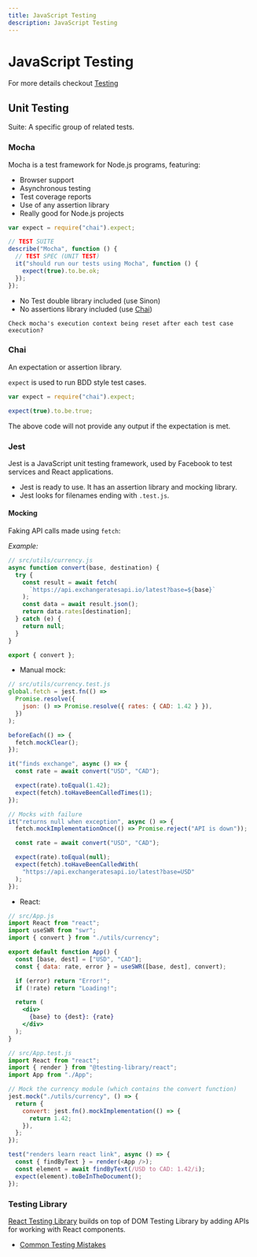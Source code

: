 ```yaml
---
title: JavaScript Testing
description: JavaScript Testing
---
```


# JavaScript Testing

For more details checkout [Testing](../)

## Unit Testing

Suite: A specific group of related tests.

### Mocha

Mocha is a test framework for Node.js programs, featuring:

- Browser support
- Asynchronous testing
- Test coverage reports
- Use of any assertion library
- Really good for Node.js projects

```javascript
var expect = require("chai").expect;

// TEST SUITE
describe("Mocha", function () {
  // TEST SPEC (UNIT TEST)
  it("should run our tests using Mocha", function () {
    expect(true).to.be.ok;
  });
});
```

- No Test double library included (use Sinon)
- No assertions library included (use [Chai](#chai))

`Check mocha's execution context being reset after each test case execution?`

### Chai

An expectation or assertion library.

`expect` is used to run BDD style test cases.

```javascript
var expect = require("chai").expect;

expect(true).to.be.true;
```

The above code will not provide any output if the expectation is met.

### Jest

Jest is a JavaScript unit testing framework, used by Facebook to test services and React applications.

- Jest is ready to use. It has an assertion library and mocking library.
- Jest looks for filenames ending with `.test.js`.

#### Mocking

Faking API calls made using `fetch`:

_Example:_

```javascript
// src/utils/currency.js
async function convert(base, destination) {
  try {
    const result = await fetch(
      `https://api.exchangeratesapi.io/latest?base=${base}`
    );
    const data = await result.json();
    return data.rates[destination];
  } catch (e) {
    return null;
  }
}

export { convert };
```

- Manual mock:

```javascript
// src/utils/currency.test.js
global.fetch = jest.fn(() =>
  Promise.resolve({
    json: () => Promise.resolve({ rates: { CAD: 1.42 } }),
  })
);

beforeEach(() => {
  fetch.mockClear();
});

it("finds exchange", async () => {
  const rate = await convert("USD", "CAD");

  expect(rate).toEqual(1.42);
  expect(fetch).toHaveBeenCalledTimes(1);
});

// Mocks with failure
it("returns null when exception", async () => {
  fetch.mockImplementationOnce(() => Promise.reject("API is down"));

  const rate = await convert("USD", "CAD");

  expect(rate).toEqual(null);
  expect(fetch).toHaveBeenCalledWith(
    "https://api.exchangeratesapi.io/latest?base=USD"
  );
});
```

- React:

```jsx
// src/App.js
import React from "react";
import useSWR from "swr";
import { convert } from "./utils/currency";

export default function App() {
  const [base, dest] = ["USD", "CAD"];
  const { data: rate, error } = useSWR([base, dest], convert);

  if (error) return "Error!";
  if (!rate) return "Loading!";

  return (
    <div>
      {base} to {dest}: {rate}
    </div>
  );
}
```

```javascript
// src/App.test.js
import React from "react";
import { render } from "@testing-library/react";
import App from "./App";

// Mock the currency module (which contains the convert function)
jest.mock("./utils/currency", () => {
  return {
    convert: jest.fn().mockImplementation(() => {
      return 1.42;
    }),
  };
});

test("renders learn react link", async () => {
  const { findByText } = render(<App />);
  const element = await findByText(/USD to CAD: 1.42/i);
  expect(element).toBeInTheDocument();
});
```

### Testing Library

[React Testing Library](https://testing-library.com/docs/react-testing-library/intro/) builds on top of DOM Testing Library by adding APIs for working with React components.

- [Common Testing Mistakes](https://kentcdodds.com/blog/common-mistakes-with-react-testing-library#not-using-screen)
